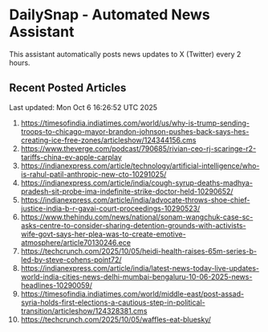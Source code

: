 # DailySnap - Automated News Assistant

This assistant automatically posts news updates to X (Twitter) every 2 hours.

## Recent Posted Articles

Last updated: Mon Oct  6 16:26:52 UTC 2025

1. https://timesofindia.indiatimes.com/world/us/why-is-trump-sending-troops-to-chicago-mayor-brandon-johnson-pushes-back-says-hes-creating-ice-free-zones/articleshow/124344156.cms
2. https://www.theverge.com/podcast/790685/rivian-ceo-rj-scaringe-r2-tariffs-china-ev-apple-carplay
3. https://indianexpress.com/article/technology/artificial-intelligence/who-is-rahul-patil-anthropic-new-cto-10291025/
4. https://indianexpress.com/article/india/cough-syrup-deaths-madhya-pradesh-sit-probe-ima-indefinite-strike-doctor-held-10290652/
5. https://indianexpress.com/article/india/advocate-throws-shoe-chief-justice-india-b-r-gavai-court-proceedings-10290523/
6. https://www.thehindu.com/news/national/sonam-wangchuk-case-sc-asks-centre-to-consider-sharing-detention-grounds-with-activists-wife-govt-says-her-plea-was-to-create-emotive-atmosphere/article70130246.ece
7. https://techcrunch.com/2025/10/05/heidi-health-raises-65m-series-b-led-by-steve-cohens-point72/
8. https://indianexpress.com/article/india/latest-news-today-live-updates-world-india-cities-news-delhi-mumbai-bengaluru-10-06-2025-news-headlines-10290059/
9. https://timesofindia.indiatimes.com/world/middle-east/post-assad-syria-holds-first-elections-a-cautious-step-in-political-transition/articleshow/124328381.cms
10. https://techcrunch.com/2025/10/05/waffles-eat-bluesky/
